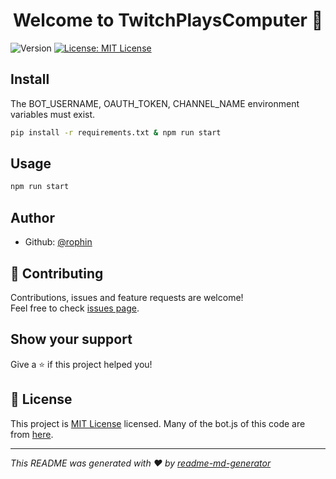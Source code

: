 <h1 align="center">Welcome to TwitchPlaysComputer 👋</h1>
<p>
  <img alt="Version" src="https://img.shields.io/badge/version-0.01-blue.svg?cacheSeconds=2592000" />
  <a href="https://github.com/rophin/TwitchPlaysComputer/blob/main/LICENSE" target="_blank">
    <img alt="License: MIT License" src="https://img.shields.io/badge/License-MIT License-yellow.svg" />
  </a>
</p>

## Install
The BOT_USERNAME, OAUTH_TOKEN, CHANNEL_NAME environment variables must exist.
```sh
pip install -r requirements.txt & npm run start
```

## Usage

```sh
npm run start
```

## Author

* Github: [@rophin](https://github.com/rophin)

## 🤝 Contributing

Contributions, issues and feature requests are welcome!<br />Feel free to check [issues page](https://github.com/rophin/TwitchPlaysComputer/issues). 

## Show your support

Give a ⭐️ if this project helped you!

## 📝 License

This project is [MIT License](https://github.com/rophin/TwitchPlaysComputer/blob/main/LICENSE) licensed.
Many of the bot.js of this code are from [here](https://dev.twitch.tv/docs/irc).

***
_This README was generated with ❤️ by [readme-md-generator](https://github.com/kefranabg/readme-md-generator)_
